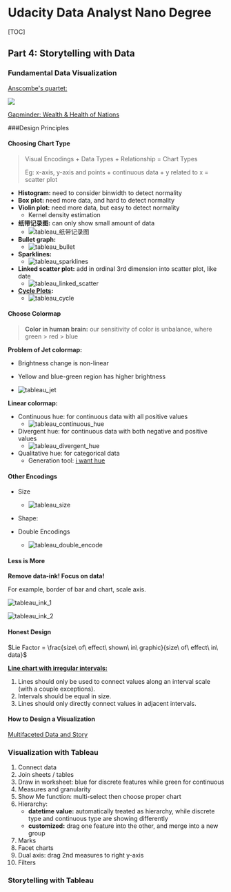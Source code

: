 # Udacity Data Analyst Nano Degree

[TOC]

## Part 4: Storytelling with Data

### Fundamental Data Visualization

[Anscombe's quartet:](https://en.wikipedia.org/wiki/Anscombe%27s_quartet)

![](https://upload.wikimedia.org/wikipedia/commons/e/ec/Anscombe%27s_quartet_3.svg)

[Gapminder: Wealth & Health of Nations](https://www.gapminder.org/tools/#$locale$id=en;&chart-type=bubbles) 

###Design Principles

#### Choosing Chart Type

> Visual Encodings + Data Types + Relationship = Chart Types
>
> Eg: x-axis, y-axis and points + continuous data + y related to x = scatter plot

- **Histogram:** need to consider binwidth to detect normality
- **Box plot:** need more data, and hard to detect normality
- **Violin plot:** need more data, but easy to detect normality
  - Kernel density estimation
- **纸带记录图:** can only show small amount of data
  - ![tableau_纸带记录图](../img/tableau_纸带记录图.png)
- **Bullet graph:** 
  - ![tableau_bullet](../img/tableau_bullet.png)
- **Sparklines:** 
  - ![tableau_sparklines](../img/tableau_sparklines.png)
- **Linked scatter plot:** add in ordinal 3rd dimension into scatter plot, like date
  - ![tableau_linked_scatter](../img/tableau_linked_scatter.png)
- **[Cycle Plots](https://www.perceptualedge.com/articles/guests/intro_to_cycle_plots.pdf):** 
  - ![tableau_cycle](../img/tableau_cycle.png)

#### Choose Colormap

> **Color in human brain:** our sensitivity of color is unbalance, where green > red > blue

**Problem of Jet colormap:** 

- Brightness change is non-linear
- Yellow and blue-green region has higher brightness

- ![tableau_jet](../img/tableau_jet.png)

**Linear colormap:** 

- Continuous hue: for continuous data with all positive values
  - ![tableau_continuous_hue](../img/tableau_continuous_hue.png)
- Divergent hue: for continuous data with both negative and positive values
  - ![tableau_divergent_hue](../img/tableau_divergent_hue.png)
- Qualitative hue: for categorical data
  - Generation tool: [i want hue](http://tools.medialab.sciences-po.fr/iwanthue/) 

#### Other Encodings

- Size
  - ![tableau_size](../img/tableau_size.png)

- Shape: 
- Double Encodings
  - ![tableau_double_encode](../img/tableau_double_encode.png)

#### Less is More

**Remove data-ink! Focus on data!**

For example, border of bar and chart, scale axis.

![tableau_ink_1](../img/tableau_ink_1.png)

![tableau_ink_2](../img/tableau_ink_2.png)

#### Honest Design

$Lie Factor = \frac{size\ of\ effect\ shown\ in\ graphic}{size\ of\ effect\ in\ data}$

**[Line chart with irregular intervals:](http://www.perceptualedge.com/articles/visual_business_intelligence/line_graphs_and_irregular_intervals.pdf)**

1. Lines should only be used to connect values along an interval scale (with a couple exceptions). 
2. Intervals should be equal in size. 
3. Lines should only directly connect values in adjacent intervals. 

#### How to Design a Visualization

[Multifaceted Data and Story](http://www.storytellingwithdata.com/blog/2014/01/multifaceted-data-and-story) 

### Visualization with Tableau

1. Connect data
2. Join sheets / tables
3. Draw in worksheet: blue for discrete features while green for continuous
4. Measures and granularity
5. Show Me function: multi-select then choose proper chart
6. Hierarchy:
   - **datetime value:** automatically treated as hierarchy, while discrete type and continuous type are showing differently
   - **customized:** drag one feature into the other, and merge into a new group
7. Marks
8. Facet charts
9. Dual axis: drag 2nd measures to right y-axis
10. Filters

### Storytelling with Tableau

